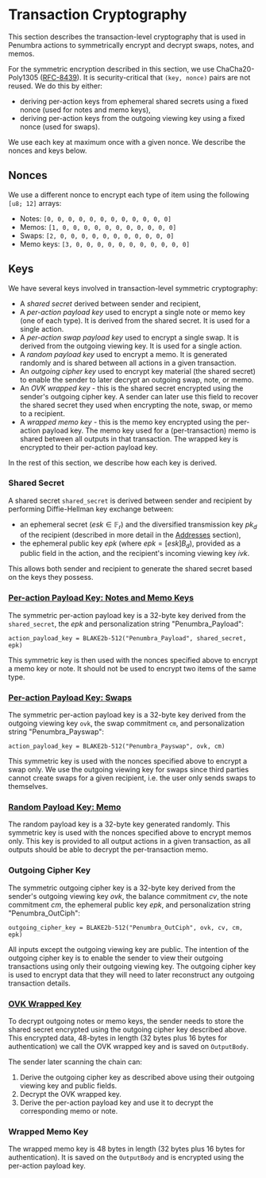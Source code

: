 # Transaction Cryptography

This section describes the transaction-level cryptography that is used in Penumbra
actions to symmetrically encrypt and decrypt swaps, notes, and memos.

For the symmetric encryption described in this section, we use ChaCha20-Poly1305 ([RFC-8439]).
It is security-critical that `(key, nonce)` pairs are not reused. We do this by either:

* deriving per-action keys from ephemeral shared secrets using a fixed nonce (used for notes and memo keys),
* deriving per-action keys from the outgoing viewing key using a fixed nonce (used for swaps).

We use each key at maximum once with a given nonce. We describe the nonces and keys below.

## Nonces

We use a different nonce to encrypt each type of item using the following `[u8; 12]` arrays:

* Notes: `[0, 0, 0, 0, 0, 0, 0, 0, 0, 0, 0, 0]`
* Memos: `[1, 0, 0, 0, 0, 0, 0, 0, 0, 0, 0, 0]`
* Swaps: `[2, 0, 0, 0, 0, 0, 0, 0, 0, 0, 0, 0]`
* Memo keys: `[3, 0, 0, 0, 0, 0, 0, 0, 0, 0, 0, 0]`

## Keys

We have several keys involved in transaction-level symmetric cryptography:
* A *shared secret* derived between sender and recipient,
* A *per-action payload key* used to encrypt a single note or memo key (one of each type).
It is derived from the shared secret. It is used for a single action.
* A *per-action swap payload key* used to encrypt a single swap. It is derived from the outgoing viewing key. It is used for a single action.
* A *random payload key* used to encrypt a memo. It is generated randomly and is shared between all
actions in a given transaction.
* An *outgoing cipher key* used to encrypt key material (the shared secret) to enable the sender to
later decrypt an outgoing swap, note, or memo.
* An *OVK wrapped key* - this is the shared secret encrypted using the sender's outgoing
cipher key. A sender can later use this field to recover the shared secret
they used when encrypting the note, swap, or memo to a recipient.
* A *wrapped memo key* - this is the memo key encrypted using the per-action payload key. The memo
key used for a (per-transaction) memo is shared between all outputs in that transaction. The wrapped
key is encrypted to their per-action payload key.

In the rest of this section, we describe how each key is derived.

### Shared Secret

A shared secret `shared_secret` is derived between sender and recipient by performing Diffie-Hellman
key exchange between:
* an ephemeral secret ($esk \in \mathbb F_r$) and the diversified transmission key $pk_d$ of the recipient (described in more detail in the [Addresses](./addresses.md) section),
* the ephemeral public key $epk$ (where $epk = [esk] B_d$), provided as a public field in the action, and the recipient's incoming viewing key $ivk$.

This allows both sender and recipient to generate the shared secret based on the keys they possess.

### [Per-action Payload Key: Notes and Memo Keys](#per-action-payload-note-memo-key)

The symmetric per-action payload key is a 32-byte key derived from the `shared_secret`, the $epk$ and
personalization string "Penumbra_Payload":

```
action_payload_key = BLAKE2b-512("Penumbra_Payload", shared_secret, epk)
```

This symmetric key is then used with the nonces specified above to encrypt a memo key or note.
It should not be used to encrypt two items of the same type.

### [Per-action Payload Key: Swaps](#per-action-swap-key)

The symmetric per-action payload key is a 32-byte key derived from the outgoing viewing
key `ovk`, the swap commitment `cm`, and personalization string "Penumbra_Payswap":

```
action_payload_key = BLAKE2b-512("Penumbra_Payswap", ovk, cm)
```

This symmetric key is used with the nonces specified above to encrypt a swap only.
We use the outgoing viewing key for swaps since third parties cannot create
swaps for a given recipient, i.e. the user only sends swaps to themselves.

### [Random Payload Key: Memo](#random-memo-key)

The random payload key is a 32-byte key generated randomly. This
symmetric key is used with the nonces specified above to encrypt memos only.
This key is provided to all output actions in a given transaction, as all outputs
should be able to decrypt the per-transaction memo.

### Outgoing Cipher Key

The symmetric outgoing cipher key is a 32-byte key derived from the sender's outgoing viewing key
$ovk$, the balance commitment $cv$, the note commitment $cm$, the ephemeral
public key $epk$, and personalization string "Penumbra_OutCiph":

```
outgoing_cipher_key = BLAKE2b-512("Penumbra_OutCiph", ovk, cv, cm, epk)
```

All inputs except the outgoing viewing key are public. The intention of the
outgoing cipher key is to enable the sender to view their outgoing transactions
using only their outgoing viewing key. The outgoing cipher key is used to encrypt data that
they will need to later reconstruct any outgoing transaction details.

### [OVK Wrapped Key](#ovk-wrapped-key)

To decrypt outgoing notes or memo keys, the sender needs to store the shared secret encrypted
using the outgoing cipher key described above. This encrypted data,
48-bytes in length (32 bytes plus 16 bytes for
authentication) we call the OVK wrapped key and is saved on `OutputBody`.

The sender later scanning the chain can:

1. Derive the outgoing cipher key as described above using their outgoing viewing
key and public fields.
2. Decrypt the OVK wrapped key.
3. Derive the per-action payload key and use it to decrypt the corresponding memo or note.

### Wrapped Memo Key

The wrapped memo key is 48 bytes in length (32 bytes plus 16 bytes for authentication).
It is saved on the `OutputBody` and is encrypted using the per-action payload key.

[RFC-8439]: https://datatracker.ietf.org/doc/rfc8439/
